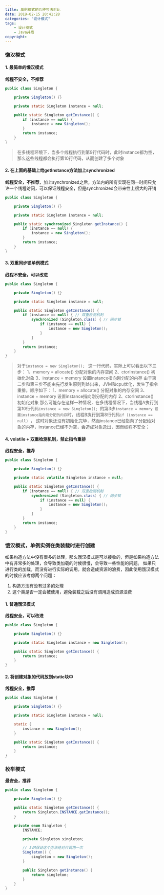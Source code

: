 ```yaml
---
title: 单例模式的几种写法对比
date: 2019-02-15 20:41:28
categories: "设计模式"
tags:
    - 设计模式
    - Java并发
copyright:
---
```


### 懒汉模式
#### 1. 最简单的懒汉模式
**线程不安全，不推荐**
```java
public class Singleton {

    private Singleton() {}

    private static Singleton instance = null;

    public static Singleton getInstance() {
        if (instance == null) {
            instance = new Singleton();
        }
        return instance;
    }
}
```
> 在多线程环境下，当多个线程执行到第9行代码时，此时instance都为空，那么这些线程都会执行第10行代码，从而创建了多个对象

#### 2. 在上面的基础上给getInstance方法加上synchronized
**线程安全，不推荐**，加上synchronized之后，方法内的所有实现在同一时间只允许一个线程访问，可以保证线程安全，但是synchronized会带来性上很大的开销

```java
public class Singleton {

    private Singleton() {}

    private static Singleton instance = null;

    public static synchronized Singleton getInstance() {
        if (instance == null) {
            instance = new Singleton();
        }
        return instance;
    }
}
```

#### 3. 双重同步锁单例模式
**线程不安全，可以改进**

```java
public class Singleton {

    private Singleton() {}

    private static Singleton instance = null;

    public static Singleton getInstance() {
        if (instance == null) { // 双重检测机制        
            synchronized (Singleton.class) { // 同步锁
                if (instance == null) {
                    instance = new Singleton(); 
                }
            }
        }
        return instance;
    }
}
```

> 对于`instance = new Singleton(); ` 这一行代码，实际上可以看出以下三步：
    1、memory = allocate() 分配对象的内存空间
    2、ctorInstance() 初始化对象
    3、instance = memory 设置instance指向刚分配的内存
   由于第二步和第三步不能由先行发生原则到处出来，JVM和cpu优化，发生了指令重排，顺序如下：
    1、memory = allocate() 分配对象的内存空间
    3、instance = memory 设置instance指向刚分配的内存
    2、ctorInstance() 初始化对象
   那么可能存在这样一种情况，在多线程情况下，当线程A执行到第10行代码`instance = new Singleton(); `的第3步`instance = memory 设置instance指向刚分配的内存`时，线程B执行到第8行代码`if (instance == null) `， 这时对象还没有初始化完毕，然而instance已经指向了分配给对象的内存，instance已经不为空，会造成对象逸出，因而线程不安全；


#### 4. volatile + 双重检测机制，禁止指令重排
**线程安全，推荐**
```java
public class Singleton {

    private Singleton() {}

    private static volatile Singleton instance = null;

    public static Singleton getInstance() {
        if (instance == null) { // 双重检测机制        
            synchronized (Singleton.class) { // 同步锁
                if (instance == null) {
                    instance = new Singleton(); 
                }
            }
        }
        return instance;
    }
}
```

### 饿汉模式，单例实例在类装载时进行创建
如果构造方法中没有很多的处理，那么饿汉模式是可以接收的，但是如果构造方法中有非常多的处理，会导致类加载的时候很慢，会导致一些性能的问题。 如果只进行类的加载，而没有进行实际的调用，就会造成资源的浪费，因此使用饿汉模式的时候应该考虑两个问题：
1. 构造方法有没有过多的处理
2. 这个类是否一定会被使用，避免装载之后没有调用造成资源浪费

#### 1. 普通饿汉模式
**线程安全，可以改进**
```java
public class Singleton {

    private Singleton() {}

    private static Singleton instance = new Singleton();

    public static Singleton getInstance() {
        return instance;
    }
}
```

#### 2. 将创建对象的代码放到static块中
**线程安全，推荐**
```java
public class Singleton {

    private Singleton() {}

    private static Singleton instance = null;

    static {
        instance = new Singleton();
    }

    public static Singleton getInstance() {
        return instance;
    }
}
```

### 枚举模式
**最安全，推荐**
```java
public class Singleton {

    private Singleton() {}

    public static Singleton getInstance() {
        return Singleton.INSTANCE.getInstance();
    }

    private enum Singleton {
        INSTANCE;

        private Singleton singleton;

        // JVM保证这个方法绝对只调用一次
        Singleton() {
            singleton = new Singleton();
        }

        public Singleton getInstance() {
            return singleton;
        }
    }
}
```